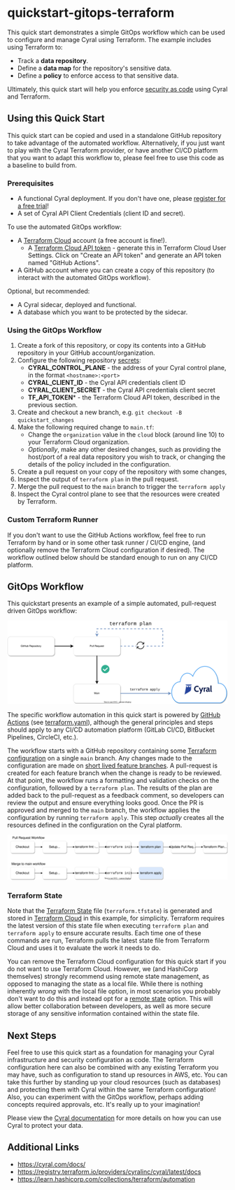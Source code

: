 # quickstart-gitops-terraform

This quick start demonstrates a simple GitOps workflow which can be used to
configure and manage Cyral using Terraform. The example includes using Terraform
to:

* Track a **data repository**.
* Define a **data map** for the repository's sensitive data.
* Define a **policy** to enforce access to that sensitive data.

Ultimately, this quick start will help you enforce [security as code][1] using
Cyral and Terraform.

## Using this Quick Start

This quick start can be copied and used in a standalone GitHub repository to
take advantage of the automated workflow. Alternatively, if you just want to
play with the Cyral Terraform provider, or have another CI/CD platform that you
want to adapt this workflow to, please feel free to use this code as a baseline
to build from.

### Prerequisites

* A functional Cyral deployment. If you don't have one, please
  [register for a free trial](https://cyral.com/register/)!
* A set of Cyral API Client Credentials (client ID and secret).

To use the automated GitOps workflow:

* A [Terraform Cloud][tfcloud] account (a free account is fine!).
    * A [Terraform Cloud API token][tfcloud-token] - generate this in Terraform
      Cloud User Settings. Click on "Create an API token" and generate an API
      token named "GitHub Actions".
* A GitHub account where you can create a copy of this repository (to interact
  with the automated GitOps workflow).

Optional, but recommended:

* A Cyral sidecar, deployed and functional.
* A database which you want to be protected by the sidecar.

### Using the GitOps Workflow

1. Create a fork of this repository, or copy its contents into a GitHub
   repository in your GitHub account/organization.
2. Configure the following repository [secrets][ghsec]:
    * **CYRAL_CONTROL_PLANE** - the address of your Cyral control plane, in the
      format `<hostname>:<port>`
    * **CYRAL_CLIENT_ID** - the Cyral API credentials client ID
    * **CYRAL_CLIENT_SECRET** - the Cyral API credentials client secret
    * **TF_API_TOKEN*** - the Terraform Cloud API token, described in the
      previous section.
3. Create and checkout a new branch, e.g. `git checkout -B quickstart_changes`
4. Make the following required change to `main.tf`:
    * Change the `organization` value in the `cloud` block (around line 10) to
      your Terraform Cloud organization.
    * _Optionally_, make any other desired changes, such as providing the
      host/port of a real data repository you wish to track, or changing the
      details of the policy included in the configuration.
5. Create a pull request on your copy of the repository with some changes,
6. Inspect the output of `terraform plan` in the pull request.
7. Merge the pull request to the `main` branch to trigger the `terraform apply`
8. Inspect the Cyral control plane to see that the resources were created by
   Terraform.

### Custom Terraform Runner

If you don't want to use the GitHub Actions workflow, feel free to run Terraform
by hand or in some other task runner / CI/CD engine, (and optionally remove the
Terraform Cloud configuration if desired). The workflow outlined below should be
standard enough to run on any CI/CD platform.

## GitOps Workflow

This quickstart presents an example of a simple automated, pull-request driven
GitOps workflow:

![GitOps Workflow using Terraform](./gitops_workflow.svg)

The specific workflow automation in this quick start is powered by
[GitHub Actions][2] (see [terraform.yaml](.github/workflows/terraform.yaml)),
although the general principles and steps should apply to any CI/CD automation
platform (GitLab CI/CD, BitBucket Pipelines, CircleCI, etc.).

The workflow starts with a GitHub repository containing some
[Terraform configuration](main.tf) on a single `main` branch. Any changes made
to the configuration are made on [short lived feature branches][3]. A
pull-request is created for each feature branch when the change is ready to
be reviewed. At that point, the workflow runs a formatting and validation
checks on the configuration, followed by a `terraform plan`. The results of the
plan are added back to the pull-request as a feedback comment, so developers
can review the output and ensure everything looks good. Once the PR is approved
and merged to the `main` branch, the workflow applies the configuration by
running `terraform apply`. This step _actually_ creates all the resources
defined in the configuration on the Cyral platform.

![PR and Main Workflows](./workflows.svg)

### Terraform State

Note that the [Terraform State][4] file (`terraform.tfstate`) is generated and
stored in [Terraform Cloud][tfcloud] in this example, for simplicity. Terraform
requires the latest version of this state file when executing `terraform plan`
and `terraform apply` to ensure accurate results. Each time one of these
commands are run, Terraform pulls the latest state file from Terraform Cloud and
uses it to evaluate the work it needs to do.

You can remove the Terraform Cloud configuration for this quick start if you do
not want to use Terraform Cloud. However, we (and HashiCorp themselves) strongly
recommend using remote state management, as opposed to managing the state as a
local file. While there is nothing inherently _wrong_ with the local file
option, in most scenarios you probably don't want to do this and instead opt for
a [remote state][5] option. This will allow better collaboration between
developers, as well as more secure storage of any sensitive information
contained within the state file.

## Next Steps

Feel free to use this quick start as a foundation for managing your Cyral
infrastructure and security configuration as code. The Terraform configuration
here can also be combined with any existing Terraform you may have, such as
configuration to stand up resources in AWS, etc. You can take this further by
standing up your cloud resources (such as databases) and protecting them with
Cyral within the same Terraform configuration! Also, you can experiment with the
GitOps workflow, perhaps adding concepts required approvals, etc. It's really
up to your imagination!

Please view the [Cyral documentation](https://cyral.com/docs/) for more details
on how you can use Cyral to protect your data.

## Additional Links

* https://cyral.com/docs/
* https://registry.terraform.io/providers/cyralinc/cyral/latest/docs
* https://learn.hashicorp.com/collections/terraform/automation

[1]: https://cyral.com/white-papers/what-is-security-as-code/

[2]: https://github.com/features/actions

[3]: https://trunkbaseddevelopment.com/short-lived-feature-branches/

[4]: https://www.terraform.io/language/state

[5]: https://www.terraform.io/language/state/remote

[ghsec]: https://docs.github.com/en/actions/security-guides/encrypted-secrets

[tfcloud]: https://www.terraform.io/cloud-docs

[tfcloud-token]: https://www.terraform.io/cloud-docs/users-teams-organizations/api-tokens
